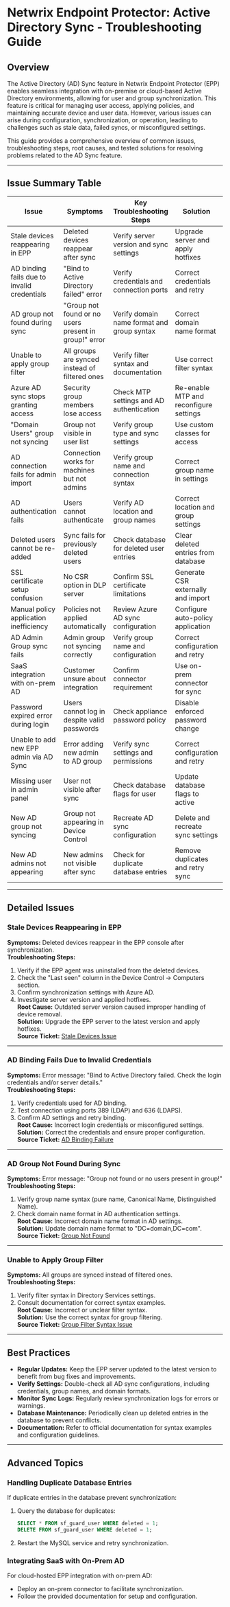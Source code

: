 # Netwrix Endpoint Protector: Active Directory Sync - Troubleshooting Guide

## Overview
The Active Directory (AD) Sync feature in Netwrix Endpoint Protector (EPP) enables seamless integration with on-premise or cloud-based Active Directory environments, allowing for user and group synchronization. This feature is critical for managing user access, applying policies, and maintaining accurate device and user data. However, various issues can arise during configuration, synchronization, or operation, leading to challenges such as stale data, failed syncs, or misconfigured settings.

This guide provides a comprehensive overview of common issues, troubleshooting steps, root causes, and tested solutions for resolving problems related to the AD Sync feature.

---

## Issue Summary Table

| Issue | Symptoms | Key Troubleshooting Steps | Solution | Case Reference |
|-------|----------|---------------------------|----------|----------------|
| Stale devices reappearing in EPP | Deleted devices reappear after sync | Verify server version and sync settings | Upgrade server and apply hotfixes | [Stale Devices Issue](https://nwxcorp.lightning.force.com/lightning/r/Case/500Qk00000Ctc8zIAB/view) |
| AD binding fails due to invalid credentials | "Bind to Active Directory failed" error | Verify credentials and connection ports | Correct credentials and retry | [AD Binding Failure](https://nwxcorp.lightning.force.com/lightning/r/Case/500Qk00000CUFltIAH/view) |
| AD group not found during sync | "Group not found or no users present in group!" error | Verify domain name format and group syntax | Correct domain name format | [Group Not Found](https://nwxcorp.lightning.force.com/lightning/r/Case/500Qk00000DElduIAD/view) |
| Unable to apply group filter | All groups are synced instead of filtered ones | Verify filter syntax and documentation | Use correct filter syntax | [Group Filter Syntax Issue](https://nwxcorp.lightning.force.com/lightning/r/Case/500Qk00000E79xmIAB/view) |
| Azure AD sync stops granting access | Security group members lose access | Check MTP settings and AD authentication | Re-enable MTP and reconfigure settings | [Azure AD Sync Access Issue](https://nwxcorp.lightning.force.com/lightning/r/Case/500Qk00000EjEtBIAV/view) |
| "Domain Users" group not syncing | Group not visible in user list | Verify group type and sync settings | Use custom classes for access | [Domain Users Sync Issue](https://nwxcorp.lightning.force.com/lightning/r/Case/500Qk00000EqcAoIAJ/view) |
| AD connection fails for admin import | Connection works for machines but not admins | Verify group name and connection syntax | Correct group name in settings | [Admin Import Connection Issue](https://nwxcorp.lightning.force.com/lightning/r/Case/500Qk00000FPPiXIAX/view) |
| AD authentication fails | Users cannot authenticate | Verify AD location and group names | Correct location and group settings | [AD Authentication Issue](https://nwxcorp.lightning.force.com/lightning/r/Case/500Qk00000FPTMNIA5/view) |
| Deleted users cannot be re-added | Sync fails for previously deleted users | Check database for deleted user entries | Clear deleted entries from database | [Deleted Users Sync Issue](https://nwxcorp.lightning.force.com/lightning/r/Case/500Qk00000G9IhIIAV/view) |
| SSL certificate setup confusion | No CSR option in DLP server | Confirm SSL certificate limitations | Generate CSR externally and import | [SSL Certificate Setup](https://nwxcorp.lightning.force.com/lightning/r/Case/500Qk00000GaDqLIAV/view) |
| Manual policy application inefficiency | Policies not applied automatically | Review Azure AD sync configuration | Configure auto-policy application | [Policy Automation Issue](https://nwxcorp.lightning.force.com/lightning/r/Case/500Qk00000GAqvPIAT/view) |
| AD Admin Group sync fails | Admin group not syncing correctly | Verify group name and configuration | Correct configuration and retry | [Admin Group Sync Issue](https://nwxcorp.lightning.force.com/lightning/r/Case/500Qk00000GBKOpIAP/view) |
| SaaS integration with on-prem AD | Customer unsure about integration | Confirm connector requirement | Use on-prem connector for sync | [SaaS Integration](https://nwxcorp.lightning.force.com/lightning/r/Case/500Qk00000HBzJLIA1/view) |
| Password expired error during login | Users cannot log in despite valid passwords | Check appliance password policy | Disable enforced password change | [Password Expired Error](https://nwxcorp.lightning.force.com/lightning/r/Case/500Qk00000HfBvPIAV/view) |
| Unable to add new EPP admin via AD Sync | Error adding new admin to AD group | Verify sync settings and permissions | Correct configuration and retry | [Add New Admin Issue](https://nwxcorp.lightning.force.com/lightning/r/Case/500Qk00000JdzDZIAZ/view) |
| Missing user in admin panel | User not visible after sync | Check database flags for user | Update database flags to active | [Missing User Issue](https://nwxcorp.lightning.force.com/lightning/r/Case/500Qk00000MIcyHIAT/view) |
| New AD group not syncing | Group not appearing in Device Control | Recreate AD sync configuration | Delete and recreate sync settings | [New Group Sync Issue](https://nwxcorp.lightning.force.com/lightning/r/Case/500Qk00000O35VFIAZ/view) |
| New AD admins not appearing | New admins not visible after sync | Check for duplicate database entries | Remove duplicates and retry sync | [New Admins Sync Issue](https://nwxcorp.lightning.force.com/lightning/r/Case/500Qk00000O8l0kIAB/view) |

---

## Detailed Issues

### Stale Devices Reappearing in EPP
**Symptoms:** Deleted devices reappear in the EPP console after synchronization.  
**Troubleshooting Steps:**
1. Verify if the EPP agent was uninstalled from the deleted devices.
2. Check the "Last seen" column in the Device Control -> Computers section.
3. Confirm synchronization settings with Azure AD.
4. Investigate server version and applied hotfixes.  
**Root Cause:** Outdated server version caused improper handling of device removal.  
**Solution:** Upgrade the EPP server to the latest version and apply hotfixes.  
**Source Ticket:** [Stale Devices Issue](https://nwxcorp.lightning.force.com/lightning/r/Case/500Qk00000Ctc8zIAB/view)

---

### AD Binding Fails Due to Invalid Credentials
**Symptoms:** Error message: "Bind to Active Directory failed. Check the login credentials and/or server details."  
**Troubleshooting Steps:**
1. Verify credentials used for AD binding.
2. Test connection using ports 389 (LDAP) and 636 (LDAPS).
3. Confirm AD settings and retry binding.  
**Root Cause:** Incorrect login credentials or misconfigured settings.  
**Solution:** Correct the credentials and ensure proper configuration.  
**Source Ticket:** [AD Binding Failure](https://nwxcorp.lightning.force.com/lightning/r/Case/500Qk00000CUFltIAH/view)

---

### AD Group Not Found During Sync
**Symptoms:** Error message: "Group not found or no users present in group!"  
**Troubleshooting Steps:**
1. Verify group name syntax (pure name, Canonical Name, Distinguished Name).
2. Check domain name format in AD authentication settings.  
**Root Cause:** Incorrect domain name format in AD settings.  
**Solution:** Update domain name format to "DC=domain,DC=com".  
**Source Ticket:** [Group Not Found](https://nwxcorp.lightning.force.com/lightning/r/Case/500Qk00000DElduIAD/view)

---

### Unable to Apply Group Filter
**Symptoms:** All groups are synced instead of filtered ones.  
**Troubleshooting Steps:**
1. Verify filter syntax in Directory Services settings.
2. Consult documentation for correct syntax examples.  
**Root Cause:** Incorrect or unclear filter syntax.  
**Solution:** Use the correct syntax for group filtering.  
**Source Ticket:** [Group Filter Syntax Issue](https://nwxcorp.lightning.force.com/lightning/r/Case/500Qk00000E79xmIAB/view)

---

## Best Practices
- **Regular Updates:** Keep the EPP server updated to the latest version to benefit from bug fixes and improvements.
- **Verify Settings:** Double-check all AD sync configurations, including credentials, group names, and domain formats.
- **Monitor Sync Logs:** Regularly review synchronization logs for errors or warnings.
- **Database Maintenance:** Periodically clean up deleted entries in the database to prevent conflicts.
- **Documentation:** Refer to official documentation for syntax examples and configuration guidelines.

---

## Advanced Topics
### Handling Duplicate Database Entries
If duplicate entries in the database prevent synchronization:
1. Query the database for duplicates:
   ```sql
   SELECT * FROM sf_guard_user WHERE deleted = 1;
   DELETE FROM sf_guard_user WHERE deleted = 1;
   ```
2. Restart the MySQL service and retry synchronization.

### Integrating SaaS with On-Prem AD
For cloud-hosted EPP integration with on-prem AD:
- Deploy an on-prem connector to facilitate synchronization.
- Follow the provided documentation for setup and configuration.


